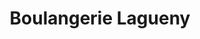---
title: "Boulangerie Lagueny"
url: /verneuil-sur-vienne/boulangerie-lagueny/
shop: boulangerie
---